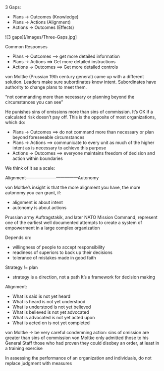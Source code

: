 3 Gaps:
- Plans -> Outcomes (Knowledge)
- Plans -> Actions (Alignment)
- Actions -> Outcomes (Effects)

![3 gaps](/images/Three-Gaps.jpg]

Common Responses
- Plans -> Outcomes ==> get more detailed information
- Plans -> Actions ==> Get more detailed instructions
- Actions -> Outcomes ==> Get more detailed controls

von Moltke (Prussian 19th century general) came up with a different solution.  Leaders make sure subordinates know intent.  Subordinates have authority to change plans to meet them.

“not commanding more than necessary or planning beyond the circumstances you can see”

He punishes sins of omissions more than sins of commission.  It’s OK if a calculated risk doesn’t pay off.  This is the opposite of most organizations, which do:

- Plans -> Outcomes ==> do not command more than necessary or plan beyond foreseeable circumstances
- Plans -> Actions ==> communicate to every unit as much of the higher intent as is necessary to achieve this purpose
- Actions -> Outcomes ==> everyone maintains freedom of decision and action within boundaries

We think of it as a scale:

Alignment————————————Autonomy

von Moltke’s insight is that the more alignment you have, the more autonomy you can grant, if:
- alignment is about intent
- autonomy is about actions

Prussian army Auftragstakik, and later NATO Mission Command, represent one of the earliest well documented attempts to create a system of empowerment in a large complex organization

Depends on:
- willingness of people to accept responsibility
- readiness of superiors to back up their decisions
- tolerance of mistakes made in good faith

Strategy != plan
- strategy is a direction, not a path
  It’s a framework for decision making

Alignment:
* What is said is not yet heard
* What is heard is not yet understood
* What is understood is not yet believed
* What is believed is not yet advocated
* What is advocated is not yet acted upon
* What is acted on is not yet completed

von Moltke -> be very careful condemning action: sins of omission are greater than sins of commission
von Moltke only admitted those to his General Staff those who had proven they could disobey an order, at least in a training exercise

In assessing the performance of an organization and individuals, do not replace judgment with measures
